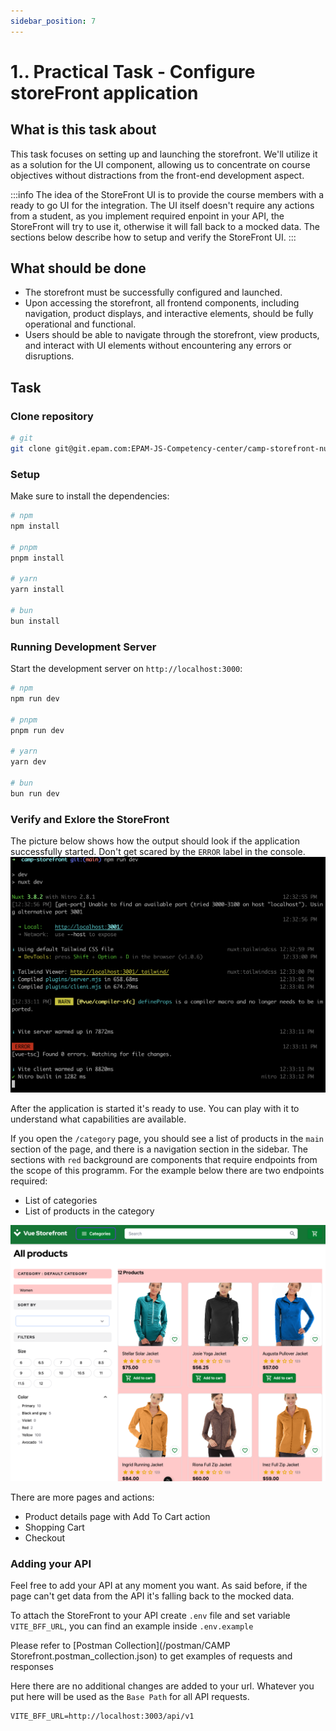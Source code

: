 ```yaml
---
sidebar_position: 7
---
```


# 1.. Practical Task - Configure storeFront application

## What is this task about

This task focuses on setting up and launching the storefront. We'll utilize it as a solution for the UI component, allowing us to concentrate on course objectives without distractions from the front-end development aspect.

:::info
The idea of the StoreFront UI is to provide the course members with a ready to go UI for the integration. The UI itself doesn't require any actions from a student, as you implement required enpoint in your API, the StoreFront will try to use it, otherwise it will fall back to a mocked data.
The sections below describe how to setup and verify the StoreFront UI.
:::


## What should be done

- The storefront must be successfully configured and launched.
- Upon accessing the storefront, all frontend components, including navigation, product displays, and interactive elements, should be fully operational and functional.
- Users should be able to navigate through the storefront, view products, and interact with UI elements without encountering any errors or disruptions.


## Task

### Clone repository
```bash
# git
git clone git@git.epam.com:EPAM-JS-Competency-center/camp-storefront-nuxt.git
```

### Setup

Make sure to install the dependencies:

```bash
# npm
npm install

# pnpm
pnpm install

# yarn
yarn install

# bun
bun install
```

### Running Development Server

Start the development server on `http://localhost:3000`:

```bash
# npm
npm run dev

# pnpm
pnpm run dev

# yarn
yarn dev

# bun
bun run dev
```

### Verify and Exlore the StoreFront

The picture below shows how the output should look if the application successfully started. Don't get scared by the `ERROR` label in the console.
![NPM output](assets/1.8/01-npm-output.png)

After the application is started it's ready to use. You can play with it to understand what capabilities are available.

If you open the `/category` page, you should see a list of products in the `main` section of the page, and there is a navigation section in the sidebar. The sections with `red` background are components that require endpoints from the scope of this programm. For the example below there are two endpoints required:
- List of categories
- List of products in the category

![Example of StoreFront Page](assets/1.8/02-category-page.png)

There are more pages and actions: 
- Product details page with Add To Cart action
- Shopping Cart
- Checkout 

### Adding your API
Feel free to add your API at any moment you want. As said before, if the page can't get data from the API it's falling back to the mocked data.

To attach the StoreFront to your API create `.env` file and set variable `VITE_BFF_URL`, you can find an example inside `.env.example`

Please refer to [Postman Collection](/postman/CAMP Storefront.postman_collection.json) to get examples of requests and responses

Here there are no additional changes are added to your url. Whatever you put here will be used as the `Base Path` for all API requests.
```
VITE_BFF_URL=http://localhost:3003/api/v1
```
